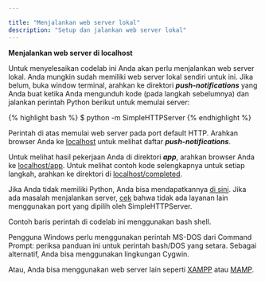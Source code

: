 ```yaml
---

title: "Menjalankan web server lokal"
description: "Setup dan jalankan web server lokal"
---
```


**Menjalankan web server di localhost**

Untuk menyelesaikan codelab ini Anda akan perlu menjalankan web server lokal. Anda mungkin
sudah memiliki web server lokal sendiri untuk ini. Jika belum, buka window terminal,
arahkan ke direktori **_push-notifications_** yang Anda buat ketika Anda
mengunduh kode (pada langkah sebelumnya) dan jalankan perintah Python berikut untuk memulai server:

{% highlight bash %}
$ python -m SimpleHTTPServer
{% endhighlight %}

Perintah di atas memulai web server pada port default HTTP. Arahkan browser Anda ke [localhost](http://localhost) untuk melihat daftar **_push-notifications_**.

Untuk melihat hasil pekerjaan Anda di direktori **_app_**, arahkan browser Anda ke [localhost/app](http://localhost/app). Untuk melihat contoh kode selengkapnya untuk setiap langkah, arahkan ke direktori di [localhost/completed](http://localhost/completed).

Jika Anda tidak memiliki Python, Anda bisa mendapatkannya [di sini](https://www.python.org/downloads/). Jika ada masalah menjalankan server, [cek](https://www.google.com/search?q=what+is+using+port) bahwa tidak ada layanan lain menggunakan port yang dipilih oleh SimpleHTTPServer.

Contoh baris perintah di codelab ini menggunakan bash shell.

Pengguna Windows perlu menggunakan perintah MS-DOS dari Command Prompt: periksa panduan ini untuk perintah bash/DOS yang setara. Sebagai alternatif, Anda bisa menggunakan lingkungan Cygwin.

 Atau, Anda bisa menggunakan web server lain seperti [XAMPP](https://www.apachefriends.org/index.html) atau [MAMP](https://www.mamp.info/en/).